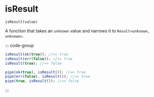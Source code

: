 # isResult

`isResult(value)`

A function that takes an `unknown` value and narrows it to `Result<unknown, unknown>`.

::: code-group

```ts [data-first]
isResult(ok(true)); //=> true
isResult(err(false)); //=> true
isResult(true); //=> false
```

```ts [data-last]
pipe(ok(true), isResult()); //=> true
pipe(err(false), isResult()); //=> true
pipe(true, isResult()); //=> false
```

:::
